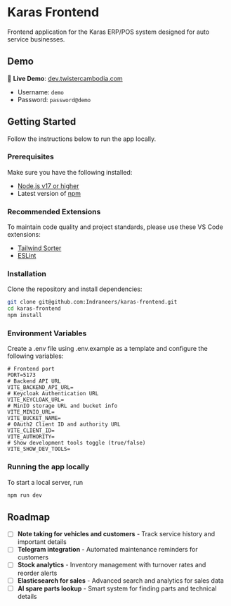 # Karas Frontend
Frontend application for the Karas ERP/POS system designed for auto service businesses.

## Demo
🔗 **Live Demo**: [dev.twistercambodia.com](https://dev.twistercambodia.com)
- Username: `demo`
- Password: `password@demo`

## Getting Started
Follow the instructions below to run the app locally.

### Prerequisites
Make sure you have the following installed:
- [Node.js v17 or higher](https://nodejs.org/en/about/previous-releases)  
- Latest version of [npm](https://www.npmjs.com/)

### Recommended Extensions
To maintain code quality and project standards, please use these VS Code extensions:
- [Tailwind Sorter](https://marketplace.visualstudio.com/items?itemName=dejmedus.tailwind-sorter)  
- [ESLint](https://marketplace.visualstudio.com/items?itemName=dbaeumer.vscode-eslint)

### Installation
Clone the repository and install dependencies:
```bash
git clone git@github.com:Indraneers/karas-frontend.git
cd karas-frontend
npm install
```

### Environment Variables
Create a .env file using .env.example as a template and configure the following variables:
```env
# Frontend port
PORT=5173
# Backend API URL
VITE_BACKEND_API_URL=
# Keycloak Authentication URL
VITE_KEYCLOAK_URL=
# MinIO storage URL and bucket info
VITE_MINIO_URL=
VITE_BUCKET_NAME=
# OAuth2 Client ID and authority URL
VITE_CLIENT_ID=
VITE_AUTHORITY=
# Show development tools toggle (true/false)
VITE_SHOW_DEV_TOOLS=
```

### Running the app locally
To start a local server, run
```bash
npm run dev
```

## Roadmap

- [ ] **Note taking for vehicles and customers** - Track service history and important details
- [ ] **Telegram integration** - Automated maintenance reminders for customers  
- [ ] **Stock analytics** - Inventory management with turnover rates and reorder alerts
- [ ] **Elasticsearch for sales** - Advanced search and analytics for sales data
- [ ] **AI spare parts lookup** - Smart system for finding parts and technical details
